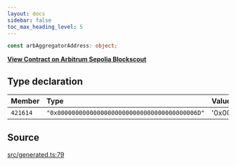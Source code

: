 ```yaml
---
layout: docs
sidebar: false
toc_max_heading_level: 5
---
```


```ts
const arbAggregatorAddress: object;
```

[**View Contract on Arbitrum Sepolia Blockscout**](https://sepolia-explorer.arbitrum.io/address/0x000000000000000000000000000000000000006d)

## Type declaration

| Member   | Type                                           | Value                                        |
| :------- | :--------------------------------------------- | :------------------------------------------- |
| `421614` | `"0x000000000000000000000000000000000000006D"` | '0x000000000000000000000000000000000000006D' |

## Source

[src/generated.ts:79](https://github.com/OffchainLabs/arbitrum-orbit-sdk/blob/cfcbd32d6879cf7817a33b24f062a0fd879ea257/src/generated.ts#L79)
